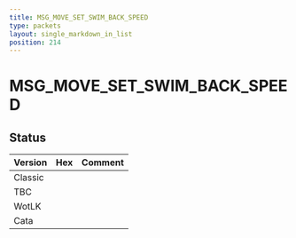 ```yaml
---
title: MSG_MOVE_SET_SWIM_BACK_SPEED
type: packets
layout: single_markdown_in_list
position: 214
---
```


# MSG_MOVE_SET_SWIM_BACK_SPEED

## Status

Version | Hex | Comment
---------- | ---------- | ---------- 
Classic |  |  
TBC |  |  
WotLK |  |  
Cata |  |  
